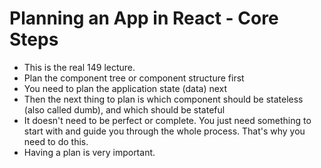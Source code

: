 # Planning an App in React - Core Steps
- This is the real 149 lecture.
- Plan the component tree or component structure first
- You need to plan the application state (data) next
- Then the next thing to plan is which component should be stateless (also called dumb), and which should be stateful
- It doesn't need to be perfect or complete. You just need something to start with and guide you through the whole process. That's why you need to do this.
- Having a plan is very important. 